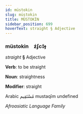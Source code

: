 ```yaml
---
id: müstokin
slug: müstokin
title: MÜSTOKİN
sidebar_position: 699
hoverText: straight § Adjective
---
```


### müstokin&emsp;<span kind="abugida">ƶ́ʄcɔ̃ɟ</span>

*straight* **§** Adjective

**Verb**: to be straight

**Noun**: straightness

**Modifier**: straight

Arabic مُسْتَقِيم mustaqīm undefined

*Afroasiatic Language Family*